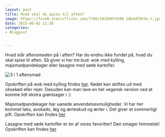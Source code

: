 ```yaml
---
layout: post
title: Hvad skal du spise til aften?
image: https://farm8.staticflickr.com/7796/18189075580_18b4df953e_n.jpg
date: 2015-06-02 12:30
categories:
- Blogpost


---
```

Hvad står aftensmaden på i aften? Har du endnu ikke fundet på, hvad du skal spise til aften. Så giver vi her tre bud: wok med kylling, majsmadpandekager eller lasagne med søde kartofler.

![3 i 1 aftensmad](https://farm8.staticflickr.com/7796/18189075580_18b4df953e_z.jpg)

Opskriften på wok med kylling findes [her](http://www.femmefood.com/2015/02/wok-med-kylling-og-risnudler/). Kødet kan skiftes ud med oksekød eller rejer. Desuden kan man lave en hel vegansk version ved at komme lidt ekstra grøntsager i :)

Majsmadpandekager har uanede anvendelsesmuligheder. Vi har her kommet laks, avokado, løg og ærteskud og ærter i. Det giver et sommerligt pift. Opskriften kan findes [her](http://www.femmefood.com/2015/03/nem-aftensmad-majsmadpandekager-med-laks/)

 Lasagne med søde kartofler er én af vores favoritter! Den smager himmelsk! Opskriften kan findes [her](http://www.femmefood.com/2015/04/lasagne-med-soede-kartofler/)

